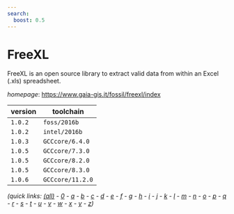 ```yaml
---
search:
  boost: 0.5
---
```

# FreeXL

FreeXL is an open source library to extract valid data from within an Excel (.xls) spreadsheet.

*homepage*: <https://www.gaia-gis.it/fossil/freexl/index>

version | toolchain
--------|----------
``1.0.2`` | ``foss/2016b``
``1.0.2`` | ``intel/2016b``
``1.0.3`` | ``GCCcore/6.4.0``
``1.0.5`` | ``GCCcore/7.3.0``
``1.0.5`` | ``GCCcore/8.2.0``
``1.0.5`` | ``GCCcore/8.3.0``
``1.0.6`` | ``GCCcore/11.2.0``


*(quick links: [(all)](../index.md) - [0](../0/index.md) - [a](../a/index.md) - [b](../b/index.md) - [c](../c/index.md) - [d](../d/index.md) - [e](../e/index.md) - [f](../f/index.md) - [g](../g/index.md) - [h](../h/index.md) - [i](../i/index.md) - [j](../j/index.md) - [k](../k/index.md) - [l](../l/index.md) - [m](../m/index.md) - [n](../n/index.md) - [o](../o/index.md) - [p](../p/index.md) - [q](../q/index.md) - [r](../r/index.md) - [s](../s/index.md) - [t](../t/index.md) - [u](../u/index.md) - [v](../v/index.md) - [w](../w/index.md) - [x](../x/index.md) - [y](../y/index.md) - [z](../z/index.md))*

